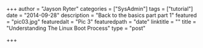 +++
author = "Jayson Ryter"
categories = ["SysAdmin"]
tags = ["tutorial"]
date = "2014-09-28"
description = "Back to the basics part part 1"
featured = "pic03.jpg"
featuredalt = "Pic 3"
featuredpath = "date"
linktitle = ""
title = "Understanding The Linux Boot Process"
type = "post"

+++

